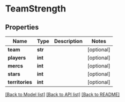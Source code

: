 # TeamStrength

## Properties
Name | Type | Description | Notes
------------ | ------------- | ------------- | -------------
**team** | **str** |  | [optional] 
**players** | **int** |  | [optional] 
**mercs** | **int** |  | [optional] 
**stars** | **int** |  | [optional] 
**territories** | **int** |  | [optional] 

[[Back to Model list]](../README.md#documentation-for-models) [[Back to API list]](../README.md#documentation-for-api-endpoints) [[Back to README]](../README.md)


